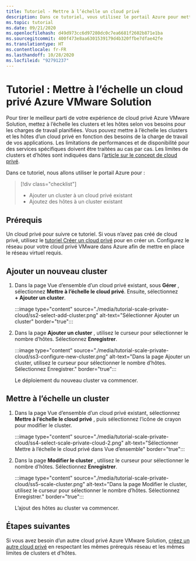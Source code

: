 ```yaml
---
title: Tutoriel - Mettre à l’échelle un cloud privé
description: Dans ce tutoriel, vous utilisez le portail Azure pour mettre à l’échelle un cloud privé Azure VMware Solution.
ms.topic: tutorial
ms.date: 09/21/2020
ms.openlocfilehash: d49d973cc6d97280dc0c7ea6681f2602b871e1ba
ms.sourcegitcommit: 400f473e8aa6301539179d4b320ffbe7dfae42fe
ms.translationtype: HT
ms.contentlocale: fr-FR
ms.lasthandoff: 10/28/2020
ms.locfileid: "92791237"
---
```

# <a name="tutorial-scale-an-azure-vmware-solution-private-cloud"></a>Tutoriel : Mettre à l’échelle un cloud privé Azure VMware Solution

Pour tirer le meilleur parti de votre expérience de cloud privé Azure VMware Solution, mettez à l’échelle les clusters et les hôtes selon vos besoins pour les charges de travail planifiées. Vous pouvez mettre à l’échelle les clusters et les hôtes d’un cloud privé en fonction des besoins de la charge de travail de vos applications. Les limitations de performances et de disponibilité pour des services spécifiques doivent être traitées au cas par cas. Les limites de clusters et d’hôtes sont indiquées dans l’[article sur le concept de cloud privé](concepts-private-clouds-clusters.md).

Dans ce tutoriel, nous allons utiliser le portail Azure pour :

> [!div class="checklist"]
> * Ajouter un cluster à un cloud privé existant
> * Ajoutez des hôtes à un cluster existant

## <a name="prerequisites"></a>Prérequis

Un cloud privé pour suivre ce tutoriel. Si vous n’avez pas créé de cloud privé, utilisez le [tutoriel Créer un cloud privé](tutorial-create-private-cloud.md) pour en créer un. Configurez le réseau pour votre cloud privé VMware dans Azure afin de mettre en place le réseau virtuel requis.

## <a name="add-a-new-cluster"></a>Ajouter un nouveau cluster

1. Dans la page Vue d’ensemble d’un cloud privé existant, sous **Gérer** , sélectionnez **Mettre à l’échelle le cloud privé**. Ensuite, sélectionnez **+ Ajouter un cluster**.

   :::image type="content" source="./media/tutorial-scale-private-cloud/ss2-select-add-cluster.png" alt-text="Sélectionner Ajouter un cluster" border="true":::

1. Dans la page **Ajouter un cluster** , utilisez le curseur pour sélectionner le nombre d’hôtes. Sélectionnez **Enregistrer**.

   :::image type="content" source="./media/tutorial-scale-private-cloud/ss3-configure-new-cluster.png" alt-text="Dans la page Ajouter un cluster, utilisez le curseur pour sélectionner le nombre d’hôtes. Sélectionnez Enregistrer." border="true":::

   Le déploiement du nouveau cluster va commencer.

## <a name="scale-a-cluster"></a>Mettre à l’échelle un cluster 

1. Dans la page Vue d’ensemble d’un cloud privé existant, sélectionnez **Mettre à l’échelle le cloud privé** , puis sélectionnez l’icône de crayon pour modifier le cluster.

   :::image type="content" source="./media/tutorial-scale-private-cloud/ss4-select-scale-private-cloud-2.png" alt-text="Sélectionner Mettre à l’échelle le cloud privé dans Vue d’ensemble" border="true":::

1. Dans la page **Modifier le cluster** , utilisez le curseur pour sélectionner le nombre d’hôtes. Sélectionnez **Enregistrer**.

   :::image type="content" source="./media/tutorial-scale-private-cloud/ss5-scale-cluster.png" alt-text="Dans la page Modifier le cluster, utilisez le curseur pour sélectionner le nombre d’hôtes. Sélectionnez Enregistrer." border="true":::

   L’ajout des hôtes au cluster va commencer.

## <a name="next-steps"></a>Étapes suivantes

Si vous avez besoin d’un autre cloud privé Azure VMware Solution, [créez un autre cloud privé](tutorial-create-private-cloud.md) en respectant les mêmes prérequis réseau et les mêmes limites de clusters et d’hôtes.

<!-- LINKS - external-->

<!-- LINKS - internal -->
